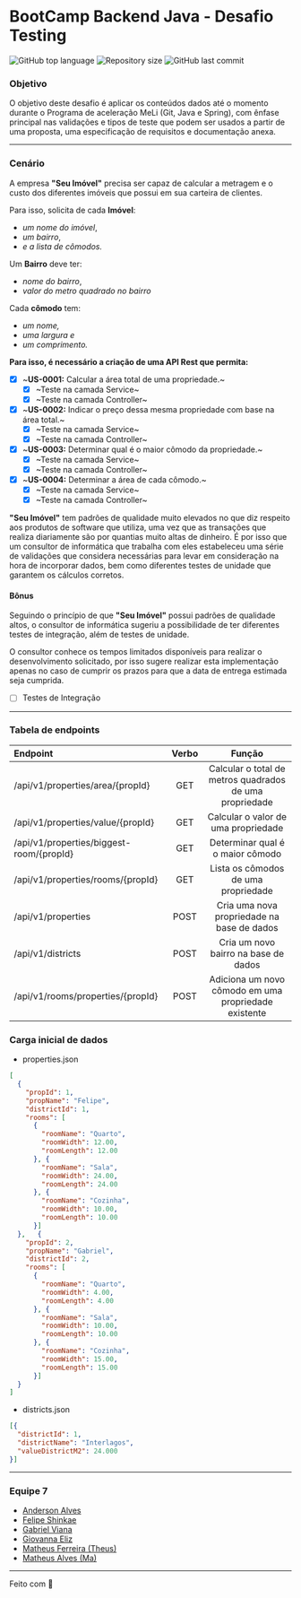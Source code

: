 # BootCamp Backend Java - Desafio Testing
<p>
    <img alt="GitHub top language" src="https://img.shields.io/github/languages/top/matheusFerreira-meli/testing-desafio-I">
    <img alt="Repository size" src="https://img.shields.io/github/repo-size/matheusFerreira-meli/testing-desafio-I">
    <img alt="GitHub last commit" src="https://img.shields.io/github/last-commit/matheusFerreira-meli/testing-desafio-I">
</p>


### Objetivo
O objetivo deste desafio é aplicar os conteúdos dados até o momento durante o
Programa de aceleração MeLi (Git, Java e Spring), com ênfase principal nas validações e
tipos de teste que podem ser usados a partir de uma proposta, uma especificação de
requisitos e documentação anexa.

---

### Cenário

A empresa **"Seu Imóvel"** precisa ser capaz de calcular a metragem e o custo dos
diferentes imóveis que possui em sua carteira de clientes.

Para isso, solicita de cada **Imóvel**:

- _um nome do imóvel_,
- _um bairro_,
- _e a lista de cômodos._

Um **Bairro** deve ter:

- _nome do bairro_,
- _valor do metro quadrado no bairro_

Cada **cômodo** tem:

- _um nome,_
- _uma largura e_
- _um comprimento._

**Para isso, é necessário a criação de uma API Rest que permita:**

- [x] ~**US-0001:** Calcular a área total de uma propriedade.~
    - [x] ~Teste na camada Service~
    - [x] ~Teste na camada Controller~
- [x] ~**US-0002:** Indicar o preço dessa mesma propriedade com base na área total.~
    - [x] ~Teste na camada Service~
    - [x] ~Teste na camada Controller~
- [x] ~**US-0003:** Determinar qual é o maior cômodo da propriedade.~
    - [x] ~Teste na camada Service~
    - [x] ~Teste na camada Controller~
- [x] ~**US-0004:** Determinar a área de cada cômodo.~
    - [x] ~Teste na camada Service~
    - [x] ~Teste na camada Controller~

**"Seu Imóvel"** tem padrões de qualidade muito elevados no que diz respeito aos
produtos de software que utiliza, uma vez que as transações que realiza diariamente
são por quantias muito altas de dinheiro. É por isso que um consultor de informática
que trabalha com eles estabeleceu uma série de validações que considera necessárias
para levar em consideração na hora de incorporar dados, bem como diferentes testes
de unidade que garantem os cálculos corretos.


#### Bônus
Seguindo o princípio de que **"Seu Imóvel"** possui padrões de qualidade altos, o
consultor de informática sugeriu a possibilidade de ter diferentes testes de integração,
além de testes de unidade.

O consultor conhece os tempos limitados disponíveis para realizar o desenvolvimento
solicitado, por isso sugere realizar esta implementação apenas no caso de cumprir os
prazos para que a data de entrega estimada seja cumprida.

- [ ] Testes de Integração 


---

### Tabela de endpoints

| Endpoint                                 | Verbo |                         Função                          |
|:-----------------------------------------|:-----:|:-------------------------------------------------------:|
| /api/v1/properties/area/{propId}         |  GET  | Calcular o total de metros quadrados de uma propriedade |
| /api/v1/properties/value/{propId}        |  GET  | Calcular o valor de uma propriedade                     |
| /api/v1/properties/biggest-room/{propId} |  GET  | Determinar qual é o maior cômodo                        |
| /api/v1/properties/rooms/{propId}        |  GET  | Lista os cômodos de uma propriedade                     |
| /api/v1/properties                       |  POST | Cria uma nova propriedade na base de dados              |
| /api/v1/districts                        |  POST | Cria um novo bairro na base de dados                    |
| /api/v1/rooms/properties/{propId}        |  POST | Adiciona um novo cômodo em uma propriedade existente    |


### Carga inicial de dados

- properties.json
```json
[
  {
    "propId": 1,
    "propName": "Felipe",
    "districtId": 1,
    "rooms": [
      {
        "roomName": "Quarto",
        "roomWidth": 12.00,
        "roomLength": 12.00
      }, {
        "roomName": "Sala",
        "roomWidth": 24.00,
        "roomLength": 24.00
      }, {
        "roomName": "Cozinha",
        "roomWidth": 10.00,
        "roomLength": 10.00
      }]
  },   {
    "propId": 2,
    "propName": "Gabriel",
    "districtId": 2,
    "rooms": [
      {
        "roomName": "Quarto",
        "roomWidth": 4.00,
        "roomLength": 4.00
      }, {
        "roomName": "Sala",
        "roomWidth": 10.00,
        "roomLength": 10.00
      }, {
        "roomName": "Cozinha",
        "roomWidth": 15.00,
        "roomLength": 15.00
      }]
  }
]
```
- districts.json
```json
[{
  "districtId": 1,
  "districtName": "Interlagos",
  "valueDistrictM2": 24.000
}]
```

---

### Equipe 7

- [Anderson Alves](https://github.com/andmalves)
- [Felipe Shinkae](https://github.com/fyshinkae)
- [Gabriel Viana](https://github.com/gabvteixeira)
- [Giovanna Eliz](https://github.com/giovannaelizs)
- [Matheus Ferreira (Theus)](https://github.com/matheusFerreira-meli)
- [Matheus Alves (Ma)](https://github.com/matheusaralves)


---
Feito com 💛 
